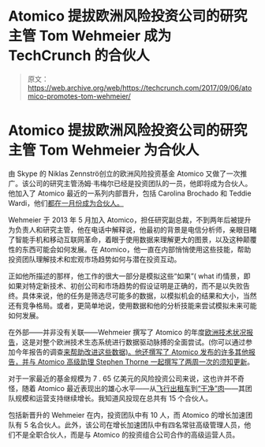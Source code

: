 # Atomico 提拔欧洲风险投资公司的研究主管 Tom Wehmeier 成为 TechCrunch 的合伙人

> 原文：<https://web.archive.org/web/https://techcrunch.com/2017/09/06/atomico-promotes-tom-wehmeier/>

# Atomico 提拔欧洲风险投资公司的研究主管 Tom Wehmeier 为合伙人

由 Skype 的 Niklas Zennströ创立的欧洲风险投资基金 Atomico 又做了一次推广。该公司的研究主管汤姆·韦梅尔已经是投资团队的一员，他即将成为合伙人。他加入了 Atomico 最近的一系列内部晋升，包括 Carolina Brochado 和 Teddie Wardi，他们[都在一月份成为合伙人。](https://web.archive.org/web/20230203125208/https://techcrunch.com/2017/01/10/european-vc-atomico-promotes-carolina-brochado-and-teddie-wardi-to-partner/)

Wehmeier 于 2013 年 5 月加入 Atomico，担任研究副总裁，不到两年后被提升为负责人和研究主管，他在电话中解释说，他最初的背景是电信分析师，亲眼目睹了智能手机和移动互联网革命，着眼于使用数据来理解更大的图景，以及这种颠覆性的东西可能会如何发展。在 Atomico，他一直在内部悄悄使用这些技能，帮助投资团队理解技术和宏观市场趋势如何与潜在投资互动。

正如他所描述的那样，他工作的很大一部分是模拟这些“如果”( what if)情景，即如果对特定新技术、初创公司和市场趋势的假设证明是正确的，而不是以失败告终。具体来说，他的任务是筛选尽可能多的数据，以模拟机会的结果和大小，当然还有竞争格局。或者，更简单地说，使用数据和他的分析技能来尝试模拟未来可能如何发展。

在外部——并非没有关联——Wehmeier 撰写了 Atomico 的年度[欧洲技术状况报告](https://web.archive.org/web/20230203125208/http://atomico.com/state-of-european-tech/2016)，这是对整个欧洲技术生态系统进行数据驱动脉搏的全面尝试。(你可以通过参加今年报告的调查[来帮助改进这些数据)。他还撰写了 Atomico 发布的许多其他报告，并与 Atomico 高级助理 Stephen Thorne 一起撰写了两周一次的](https://web.archive.org/web/20230203125208/https://atomico.typeform.com/to/VJmdUX)[须知更新](https://web.archive.org/web/20230203125208/https://www.slideshare.net/AtomicoVentures/atomico-needtoknow-24-august-2017)。

对于一家最近的基金规模为 7 . 65 亿美元的风险投资公司来说，这也许并不奇怪，随着 Atomico 最近表现出的雄心水平——从[飞行出租车](https://web.archive.org/web/20230203125208/https://techcrunch.com/2017/09/05/lilium-raises-90m/)到[“干净”肉](https://web.archive.org/web/20230203125208/https://techcrunch.com/2017/08/23/billionaires-and-big-ag-are-joining-venture-investors-to-fund-lab-grown-meat/)——其团队规模和运营支持继续增长。我知道风投现在总共有 15 个合伙人。

包括新晋升的 Wehmeier 在内，投资团队中有 10 人，而 Atomico 的增长加速团队有 5 名合伙人。此外，该公司在增长加速团队中有四名常驻高级管理人员，他们不是全职合伙人，而是与 Atomico 的投资组合公司合作的高级运营人员。